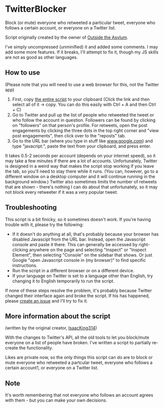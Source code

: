 # TwitterBlocker
Block (or mute) everyone who retweeted a particular tweet, everyone who follows a certain account, or everyone on a Twitter list.

Script originally created by the owner of [Outside the Asylum](https://outsidetheasylum.blog/twitter-blocker/).

I've simply uncompressed (unminified) it and added some comments. I may add some more features. If it breaks, I'll attempt to fix it, though my JS skills are not as good as other languages.

## How to use
(Please note that you will need to use a web browser for this, not the Twitter app)

1) First, copy [the entire script](https://raw.githubusercontent.com/Aida-Enna/TwitterBlocker/refs/heads/main/Block.js) to your clipboard (Click the link and then select all of it -> copy. You can do this easily with Ctrl + A and then Ctrl + C)
2) Go to Twitter and pull up the list of people who retweeted the tweet or who follow the account in question. Followers can be found by clicking on "followers" on that person's profile. For retweets, open the post engagements by clicking the three dots in the top right corner and "view post engagements", then click over to the "reposts" tab.
3) Go to the URL bar (where you type in stuff like www.google.com) and type "javacript:", paste the text from your clipboard, and press enter.

It takes 0.5-2 seconds per account (depends on your internet speed), so it may take a few minutes if there are a lot of accounts. Unfortunately, Twitter is designed in a weird way that makes the script stop working if you leave the tab, so you'll need to stay there while it runs. (You can, however, go to a different window on a desktop computer and it will continue running in the background window.) Twitter also sometimes limits the number of retweets that are shown - there's nothing I can do about that unfortunately, so it may not block every retweeter if it was a very popular tweet.

## Troubleshooting
This script is a bit finicky, so it sometimes doesn't work. If you're having trouble with it, please try the following:

- If it doesn't do anything at all, that's probably because your browser has disabled Javascipt from the URL bar. Instead, open the Javascript console and paste it there. This can generally be accessed by right-clicking anywhere on the page and selecting "Inspect" or "Inspect Element", then selecting "Console" on the sidebar that shows. Or just Google "open Javascript console in (my browser)" to find specific instructions.
- Run the script in a different browser or on a different device.
- If your language on Twitter is set to a language other than English, try changing it to English temporarily to run the script.

If none of these steps resolve the problem, it's probably because Twitter changed their interface again and broke the script. If his has happened, please [create an issue](https://github.com/Aida-Enna/TwitterBlocker/issues) and I'll try to fix it.

## More information about the script
(written by the original creator, [IsaacKing314](https://x.com/IsaacKing314))

With the changes to Twitter's API, all the old tools to let you block/mute everyone on a list of people have broken. I've written a script to partially re-create the functionality.

Likes are private now, so the only things this script can do are to block or mute everyone who retweeted a partcular tweet, everyone who follows a certain account1, or everyone on a Twitter list.

## Note
It's worth remembering that not everyone who follows an account agrees with them - but you can make your own decisions.
